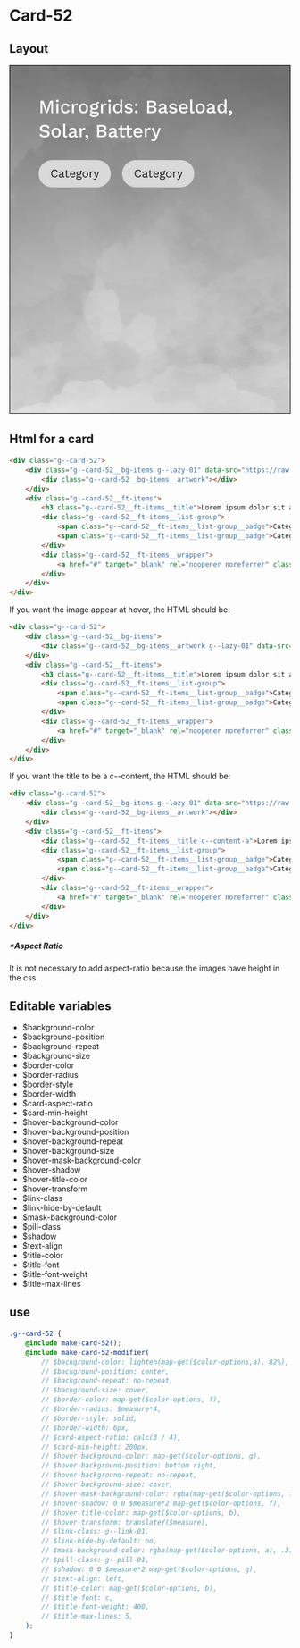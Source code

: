 # Card-52

## Layout

![alt text][card-52]

[card-52]: /src/img/global-components/card/card-52.jpg

## Html for a card

```html
<div class="g--card-52">
    <div class="g--card-52__bg-items g--lazy-01" data-src="https://raw.githubusercontent.com/team-thunderfoot/ui/main/src/img/global-components/bg-placeholder.jpg">
        <div class="g--card-52__bg-items__artwork"></div>
    </div>
    <div class="g--card-52__ft-items">
        <h3 class="g--card-52__ft-items__title">Lorem ipsum dolor sit amet</h3>
        <div class="g--card-52__ft-items__list-group">
            <span class="g--card-52__ft-items__list-group__badge">Category</span>
            <span class="g--card-52__ft-items__list-group__badge">Category</span>
        </div>
        <div class="g--card-52__ft-items__wrapper">
            <a href="#" target="_blank" rel="noopener noreferrer" class="g--card-52__ft-items__wrapper__link">This is a link</a>
        </div>
    </div>
</div>
```

If you want the image appear at hover, the HTML should be:
```html
<div class="g--card-52">
    <div class="g--card-52__bg-items">
        <div class="g--card-52__bg-items__artwork g--lazy-01" data-src="https://raw.githubusercontent.com/team-thunderfoot/ui/main/src/img/global-components/bg-placeholder.jpg"></div>
    </div>
    <div class="g--card-52__ft-items">
        <h3 class="g--card-52__ft-items__title">Lorem ipsum dolor sit amet</h3>
        <div class="g--card-52__ft-items__list-group">
            <span class="g--card-52__ft-items__list-group__badge">Category</span>
            <span class="g--card-52__ft-items__list-group__badge">Category</span>
        </div>
        <div class="g--card-52__ft-items__wrapper">
            <a href="#" target="_blank" rel="noopener noreferrer" class="g--card-52__ft-items__wrapper__link">This is a link</a>
        </div>
    </div>
</div>
```

If you want the title to be a c--content, the HTML should be:
```html
<div class="g--card-52">
    <div class="g--card-52__bg-items g--lazy-01" data-src="https://raw.githubusercontent.com/team-thunderfoot/ui/main/src/img/global-components/bg-placeholder.jpg">
        <div class="g--card-52__bg-items__artwork"></div>
    </div>
    <div class="g--card-52__ft-items">
        <div class="g--card-52__ft-items__title c--content-a">Lorem ipsum dolor sit amet</div>
        <div class="g--card-52__ft-items__list-group">
            <span class="g--card-52__ft-items__list-group__badge">Category</span>
            <span class="g--card-52__ft-items__list-group__badge">Category</span>
        </div>
        <div class="g--card-52__ft-items__wrapper">
            <a href="#" target="_blank" rel="noopener noreferrer" class="g--card-52__ft-items__wrapper__link">This is a link</a>
        </div>
    </div>
</div>
```

##### \*Aspect Ratio

It is not necessary to add aspect-ratio because the images have height in the css.

## Editable variables

- $background-color
- $background-position
- $background-repeat
- $background-size
- $border-color
- $border-radius
- $border-style
- $border-width
- $card-aspect-ratio
- $card-min-height
- $hover-background-color
- $hover-background-position
- $hover-background-repeat
- $hover-background-size
- $hover-mask-background-color
- $hover-shadow
- $hover-title-color
- $hover-transform
- $link-class
- $link-hide-by-default
- $mask-background-color
- $pill-class
- $shadow
- $text-align
- $title-color
- $title-font
- $title-font-weight
- $title-max-lines

## use

```scss
.g--card-52 {
    @include make-card-52();
    @include make-card-52-modifier(
        // $background-color: lighten(map-get($color-options,a), 82%),
        // $background-position: center,
        // $background-repeat: no-repeat,
        // $background-size: cover,
        // $border-color: map-get($color-options, f),
        // $border-radius: $measure*4,
        // $border-style: solid,
        // $border-width: 6px,
        // $card-aspect-ratio: calc(3 / 4),
        // $card-min-height: 200px,
        // $hover-background-color: map-get($color-options, g),
        // $hover-background-position: bottom right,
        // $hover-background-repeat: no-repeat,
        // $hover-background-size: cover,
        // $hover-mask-background-color: rgba(map-get($color-options, f), .3),
        // $hover-shadow: 0 0 $measure*2 map-get($color-options, f),
        // $hover-title-color: map-get($color-options, b),
        // $hover-transform: translateY($measure),
        // $link-class: g--link-01,
        // $link-hide-by-default: no,
        // $mask-background-color: rgba(map-get($color-options, a), .3),
        // $pill-class: g--pill-01,
        // $shadow: 0 0 $measure*2 map-get($color-options, g),
        // $text-align: left,
        // $title-color: map-get($color-options, b),
        // $title-font: c,
        // $title-font-weight: 400,
        // $title-max-lines: 5,
    );
}
```
